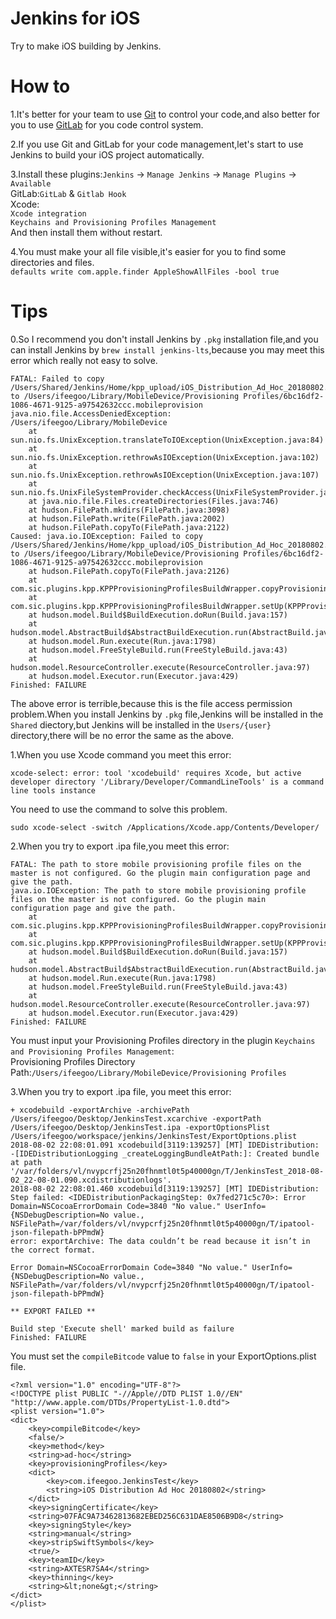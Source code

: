 
# Jenkins for iOS

Try to make iOS building by Jenkins.

# How to

1.It's better for your team to use [Git](https://git-scm.com/) to control your code,and also better for you to use [GitLab](https://about.gitlab.com/) for you code control system.

2.If you use Git and GitLab for your code management,let's start to use Jenkins to build your iOS project automatically.

3.Install these plugins:`Jenkins` -> `Manage Jenkins` -> `Manage Plugins` -> `Available`  
GitLab:`GitLab` & `Gitlab Hook`  
Xcode:  
`Xcode integration`  
`Keychains and Provisioning Profiles Management`  
And then install them without restart.

4.You must make your all file visible,it's easier for you to find some directories and files.  
`defaults write com.apple.finder AppleShowAllFiles -bool true`

# Tips

0.So I recommend you don't install Jenkins by `.pkg` installation file,and you can install Jenkins by `brew install jenkins-lts`,because you may meet this error which really not easy to solve.  
```
FATAL: Failed to copy /Users/Shared/Jenkins/Home/kpp_upload/iOS_Distribution_Ad_Hoc_20180802.mobileprovision to /Users/ifeegoo/Library/MobileDevice/Provisioning Profiles/6bc16df2-1086-4671-9125-a97542632ccc.mobileprovision
java.nio.file.AccessDeniedException: /Users/ifeegoo/Library/MobileDevice
	at sun.nio.fs.UnixException.translateToIOException(UnixException.java:84)
	at sun.nio.fs.UnixException.rethrowAsIOException(UnixException.java:102)
	at sun.nio.fs.UnixException.rethrowAsIOException(UnixException.java:107)
	at sun.nio.fs.UnixFileSystemProvider.checkAccess(UnixFileSystemProvider.java:308)
	at java.nio.file.Files.createDirectories(Files.java:746)
	at hudson.FilePath.mkdirs(FilePath.java:3098)
	at hudson.FilePath.write(FilePath.java:2002)
	at hudson.FilePath.copyTo(FilePath.java:2122)
Caused: java.io.IOException: Failed to copy /Users/Shared/Jenkins/Home/kpp_upload/iOS_Distribution_Ad_Hoc_20180802.mobileprovision to /Users/ifeegoo/Library/MobileDevice/Provisioning Profiles/6bc16df2-1086-4671-9125-a97542632ccc.mobileprovision
	at hudson.FilePath.copyTo(FilePath.java:2126)
	at com.sic.plugins.kpp.KPPProvisioningProfilesBuildWrapper.copyProvisioningProfiles(KPPProvisioningProfilesBuildWrapper.java:161)
	at com.sic.plugins.kpp.KPPProvisioningProfilesBuildWrapper.setUp(KPPProvisioningProfilesBuildWrapper.java:99)
	at hudson.model.Build$BuildExecution.doRun(Build.java:157)
	at hudson.model.AbstractBuild$AbstractBuildExecution.run(AbstractBuild.java:504)
	at hudson.model.Run.execute(Run.java:1798)
	at hudson.model.FreeStyleBuild.run(FreeStyleBuild.java:43)
	at hudson.model.ResourceController.execute(ResourceController.java:97)
	at hudson.model.Executor.run(Executor.java:429)
Finished: FAILURE
```  
The above error is terrible,because this is the file access permission problem.When you install Jenkins by `.pkg` file,Jenkins will be installed in the `Shared` diectory,but Jenkins will be installed in the `Users/{user}` directory,there will be no error the same as the above.

1.When you use Xcode command you meet this error:  
```
xcode-select: error: tool 'xcodebuild' requires Xcode, but active developer directory '/Library/Developer/CommandLineTools' is a command line tools instance
```  
You need to use the command to solve this problem.  
```
sudo xcode-select -switch /Applications/Xcode.app/Contents/Developer/
```

2.When you try to export .ipa file,you meet this error:  
```
FATAL: The path to store mobile provisioning profile files on the master is not configured. Go the plugin main configuration page and give the path.
java.io.IOException: The path to store mobile provisioning profile files on the master is not configured. Go the plugin main configuration page and give the path.
	at com.sic.plugins.kpp.KPPProvisioningProfilesBuildWrapper.copyProvisioningProfiles(KPPProvisioningProfilesBuildWrapper.java:142)
	at com.sic.plugins.kpp.KPPProvisioningProfilesBuildWrapper.setUp(KPPProvisioningProfilesBuildWrapper.java:99)
	at hudson.model.Build$BuildExecution.doRun(Build.java:157)
	at hudson.model.AbstractBuild$AbstractBuildExecution.run(AbstractBuild.java:504)
	at hudson.model.Run.execute(Run.java:1798)
	at hudson.model.FreeStyleBuild.run(FreeStyleBuild.java:43)
	at hudson.model.ResourceController.execute(ResourceController.java:97)
	at hudson.model.Executor.run(Executor.java:429)
Finished: FAILURE
```  
You must input your Provisioning Profiles directory in the plugin `Keychains and Provisioning Profiles Management`:  
Provisioning Profiles Directory Path:`/Users/ifeegoo/Library/MobileDevice/Provisioning Profiles`  

3.When you try to export .ipa file, you meet this error:  
```
+ xcodebuild -exportArchive -archivePath /Users/ifeegoo/Desktop/JenkinsTest.xcarchive -exportPath /Users/ifeegoo/Desktop/JenkinsTest.ipa -exportOptionsPlist /Users/ifeegoo/workspace/jenkins/JenkinsTest/ExportOptions.plist
2018-08-02 22:08:01.091 xcodebuild[3119:139257] [MT] IDEDistribution: -[IDEDistributionLogging _createLoggingBundleAtPath:]: Created bundle at path '/var/folders/vl/nvypcrfj25n20fhnmtl0t5p40000gn/T/JenkinsTest_2018-08-02_22-08-01.090.xcdistributionlogs'.
2018-08-02 22:08:01.460 xcodebuild[3119:139257] [MT] IDEDistribution: Step failed: <IDEDistributionPackagingStep: 0x7fed271c5c70>: Error Domain=NSCocoaErrorDomain Code=3840 "No value." UserInfo={NSDebugDescription=No value., NSFilePath=/var/folders/vl/nvypcrfj25n20fhnmtl0t5p40000gn/T/ipatool-json-filepath-bPPmdW}
error: exportArchive: The data couldn’t be read because it isn’t in the correct format.

Error Domain=NSCocoaErrorDomain Code=3840 "No value." UserInfo={NSDebugDescription=No value., NSFilePath=/var/folders/vl/nvypcrfj25n20fhnmtl0t5p40000gn/T/ipatool-json-filepath-bPPmdW}

** EXPORT FAILED **

Build step 'Execute shell' marked build as failure
Finished: FAILURE
```

You must set the `compileBitcode` value to `false` in your ExportOptions.plist file.  
```
<?xml version="1.0" encoding="UTF-8"?>
<!DOCTYPE plist PUBLIC "-//Apple//DTD PLIST 1.0//EN" "http://www.apple.com/DTDs/PropertyList-1.0.dtd">
<plist version="1.0">
<dict>
	<key>compileBitcode</key>
	<false/>
	<key>method</key>
	<string>ad-hoc</string>
	<key>provisioningProfiles</key>
	<dict>
		<key>com.ifeegoo.JenkinsTest</key>
		<string>iOS Distribution Ad Hoc 20180802</string>
	</dict>
	<key>signingCertificate</key>
	<string>07FAC9A73462813682EBED256C631DAE8506B9D8</string>
	<key>signingStyle</key>
	<string>manual</string>
	<key>stripSwiftSymbols</key>
	<true/>
	<key>teamID</key>
	<string>AXTESR7SA4</string>
	<key>thinning</key>
	<string>&lt;none&gt;</string>
</dict>
</plist>
```
